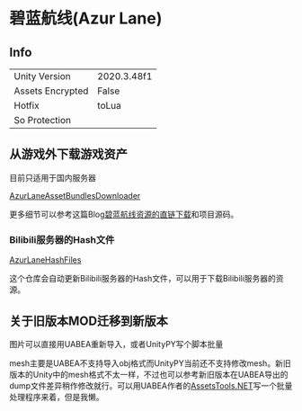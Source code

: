 # 碧蓝航线(Azur Lane)

## Info

| | |
| - | - |
| Unity Version | 2020.3.48f1 |
| Assets Encrypted | False |
| Hotfix | toLua |
| So Protection | |

## 从游戏外下载游戏资产

目前只适用于国内服务器

[AzurLaneAssetBundlesDownloader](https://github.com/AXiX-official/AzurLaneAssetBundlesDownloader)

更多细节可以参考这篇Blog[碧蓝航线资源的直链下载](https://blog.axix.top/index.php/2023/12/15/14/)和项目源码。

### Bilibili服务器的Hash文件

[AzurLaneHashFiles](https://github.com/AXiX-official/AzurLaneHashFiles)

这个仓库会自动更新Bilibili服务器的Hash文件，可以用于下载Bilibili服务器的资源。

## 关于旧版本MOD迁移到新版本

图片可以直接用UABEA重新导入，或者UnityPY写个脚本批量

mesh主要是UABEA不支持导入obj格式而UnityPY当前还不支持修改mesh。新旧版本的Unity中的mesh格式不太一样，不过也可以参考新旧版本在UABEA导出的dump文件差异稍作修改就行。可以用UABEA作者的[AssetsTools.NET](https://github.com/nesrak1/AssetsTools.NET)写一个批量处理程序来着，但是我懒。